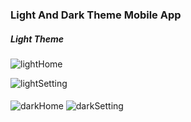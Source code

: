 ### Light And Dark Theme Mobile App

##### Light Theme

![lightHome](./assets/lightHome.png)

![lightSetting](./assets/lightSettings.png)


####

![darkHome](./assets/darkHome.png)
![darkSetting](./assets/darkSettings.png)
